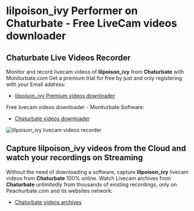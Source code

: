 # lilpoison_ivy Performer on Chaturbate - Free LiveCam videos downloader

## Chaturbate Live Videos Recorder

Monitor and record livecam videos of **lilpoison_ivy** from **Chaturbate** with Moniturbate.com
Get a premium trial for free by just and only registering with your Email address:
* [lilpoison_ivy Premium videos downloader](https://moniturbate.com/request-demo-licence-key.html)

Free livecam videos downloader - Moniturbate Software:
* [Chaturbate videos downloader](https://moniturbate.com/moniturbate-download-software.html)

![lilpoison_ivy livecam videos recorder](https://peachurnet.com/templates/moniturbate-software.png)


## Capture lilpoison_ivy videos from the Cloud and watch your recordings on Streaming

Without the need of downloading a software, capture **lilpoison_ivy** livecam videos from **Chaturbate** 100% online.
Watch Livecam archives from **Chaturbate** unlimitedly from thousands of existing recordings, only on Peachurbate.com and its websites network:
* [Chaturbate videos archives](https://peachurnet.com/)